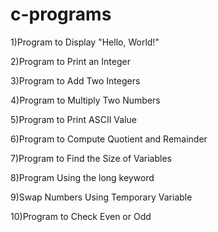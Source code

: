# c-programs

1)Program to Display "Hello, World!"

2)Program to Print an Integer

3)Program to Add Two Integers

4)Program to Multiply Two Numbers

5)Program to Print ASCII Value

6)Program to Compute Quotient and Remainder

7)Program to Find the Size of Variables

8)Program Using the long keyword

9)Swap Numbers Using Temporary Variable

10)Program to Check Even or Odd
